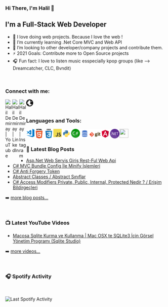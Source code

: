 ### Hi There, I'm Halil 👋

## I'm a Full-Stack Web Developer 

- 🔭 I love doing web projects. Because I love the web !
- 💪 I’m currently learning .Net Core MVC and Web API
- 👯 I’m looking to other developer/company projects and contribute them.
- ⚡ 2021 Goals: Contribute more to Open Source projects
- 🎧 Fun fact: I love to listen music esspecially kpop groups (like --> Dreamcatcher, CLC, Bvndit)

<br />

### Connect with me:

[<img align="left" alt="Halil Demiray | YouTube" width="22px" src="https://cdn.jsdelivr.net/npm/simple-icons@v3/icons/youtube.svg" />][youtube]
[<img align="left" alt="Halil Demiray | LinkedIn" width="22px" src="https://cdn.jsdelivr.net/npm/simple-icons@v3/icons/linkedin.svg" />][linkedin]
[<img align="left" alt="Halil Demiray | Instagram" width="22px" src="https://cdn.jsdelivr.net/npm/simple-icons@v3/icons/instagram.svg" />][instagram]
[<img align="left" alt="halildemiray.com" width="22px" src="https://raw.githubusercontent.com/iconic/open-iconic/master/svg/globe.svg" />][website]

<br />
<br />

### Languages and Tools:

<img align="left" alt="Visual Studio Code" width="26px" src="https://raw.githubusercontent.com/github/explore/80688e429a7d4ef2fca1e82350fe8e3517d3494d/topics/visual-studio-code/visual-studio-code.png" />
<img align="left" alt="HTML5" width="30px" src="https://raw.githubusercontent.com/github/explore/80688e429a7d4ef2fca1e82350fe8e3517d3494d/topics/html/html.png" />
<img align="left" alt="CSS3" width="30px" src="https://raw.githubusercontent.com/github/explore/80688e429a7d4ef2fca1e82350fe8e3517d3494d/topics/css/css.png" />
<img align="left" alt="JavaScript" width="26px" src="https://raw.githubusercontent.com/github/explore/80688e429a7d4ef2fca1e82350fe8e3517d3494d/topics/javascript/javascript.png" />
<img align="left" alt="Python" width="30px" src="https://raw.githubusercontent.com/github/explore/80688e429a7d4ef2fca1e82350fe8e3517d3494d/topics/python/python.png" />
<img align="left" alt="CSharp" width="28px" src="https://raw.githubusercontent.com/github/explore/80688e429a7d4ef2fca1e82350fe8e3517d3494d/topics/csharp/csharp.png" />
<img align="left" alt="SQL" width="30px" src="https://raw.githubusercontent.com/github/explore/80688e429a7d4ef2fca1e82350fe8e3517d3494d/topics/sql/sql.png" />
<img align="left" alt="Git" width="35px" src="https://raw.githubusercontent.com/github/explore/80688e429a7d4ef2fca1e82350fe8e3517d3494d/topics/git/git.png" />
<img align="left" alt="Angular JS" width="30px" src="https://raw.githubusercontent.com/github/explore/80688e429a7d4ef2fca1e82350fe8e3517d3494d/topics/angular/angular.png" />
<img align="left" alt="dotnet" width="30px" src="https://raw.githubusercontent.com/github/explore/93d8a67084f94b2a444e510199a6e7622e5b09a3/topics/dotnet/dotnet.png" />
<img height="28" width="28" src="https://cdn.jsdelivr.net/npm/simple-icons@v4/icons/microsoftsqlserver.svg" />

<br />

### 📕 Latest Blog Posts

<!-- BLOG-POST-LIST:START -->
- [Asp.Net Web Servis Giriş Rest-Ful Web Api](https://dev.to/hdemiray/asp-net-web-servis-giris-rest-ful-web-api-445d)
- [C# MVC Bundle Config İle Minify İşlemleri](https://dev.to/hdemiray/c-mvc-bundle-config-i-le-minify-i-slemleri-31oh)
- [C# Anti Forgery Token](https://dev.to/hdemiray/c-anti-forgery-token-2h9f)
- [Abstract Classes / Abstract Sınıflar](https://dev.to/hdemiray/abstract-classes-abstract-siniflar-maj)
- [C# Access Modifiers Private, Public, Internal, Protected Nedir ? / Erişim Bildirgeçleri](https://dev.to/hdemiray/c-access-modifiers-private-public-internal-protected-nedir-erisim-bildirgecleri-4lmo)
<!-- BLOG-POST-LIST:END -->

➡️ [more blog posts...](https://dev.to/hdemiray)

<br />

### 📺 Latest YouTube Videos

<!-- YOUTUBE:START -->
- [Macosa Sqlite Kurma ve Kullanma | Mac OSX te SQLite3 İçin Görsel Yönetim Programı (Sqlite Studio)](https://www.youtube.com/watch?v=_R2W-1OiBJ4)
<!-- YOUTUBE:END -->

➡️ [more videos...](https://youtube.com/channel/UCmwf-fHIlCZWG0RCol7KP5A?view_as=subscriber)

<br />

### 🎧 Spotify Activity

<br />

![Last Spotify Activity](https://spotify-recently-played-readme.vercel.app/api?user=ldslhalil&width=990)

<!-- <img align="left" alt="Halil's Github Stats" src="https://github-readme-stats.vercel.app/api?username=hdemiray&show_icons=true&hide_border=true" /> -->

[website]: https://www.halildemiray.com
[youtube]: https://www.youtube.com/channel/UCmwf-fHIlCZWG0RCol7KP5A?view_as=subscriber
[linkedin]: https://www.linkedin.com/in/halil-demiray-b20755202/
[instagram]: https://www.instagram.com/hdemiray.co/
